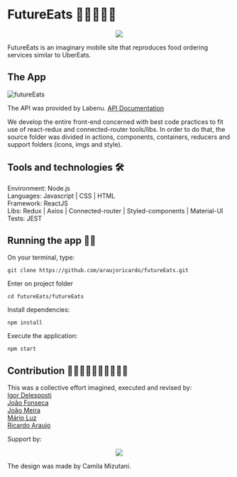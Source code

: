 # FutureEats 🍕🌮🍟🍔😋

<p align="center">
<img src="https://user-images.githubusercontent.com/60905493/90396171-1dd7e780-e06c-11ea-8e49-af79f0cbf436.png" />
</p>


FutureEats is an imaginary mobile site that reproduces food ordering services similar to UberEats.


## The App
![futureEats](https://user-images.githubusercontent.com/60905493/90396399-8757f600-e06c-11ea-823c-a005753dc1d7.gif)

The API was provided by Labenu.
[API Documentation](https://documenter.getpostman.com/view/7549981/SWTEdGtT?version=latest#70663d39-aa77-4995-91c5-673eae312916)

We develop the entire front-end concerned with best code practices to fit use of react-redux and connected-router tools/libs. In order to do that, the source folder was divided in actions, components, containers, reducers and support folders (icons, imgs and style).

## Tools and technologies 🛠

Environment: Node.js</br>
Languages: Javascript | CSS | HTML</br>
Framework: ReactJS</br>
Libs: Redux | Axios | Connected-router | Styled-components | Material-UI</br>
Tests: JEST</br>

## Running the app 🏃‍♂️

On your terminal, type:
```
git clone https://github.com/araujoricardo/futureEats.git
```

Enter on project folder
```
cd futureEats/futureEats
```

Install dependencies:
```
npm install
```

Execute the application:
```
npm start
```

## Contribution 🧙‍♂️🦹‍♀️🧛‍♀️🧜‍♂️🧟‍♀️

This was a collective effort imagined, executed and revised by:</br>
[Igor Delesposti](https://github.com/igordelesposti)</br>
[João Fonseca](https://github.com/joaopf4)</br>
[João Meira](https://github.com/Meira-JH)</br>
[Mário Luz](https://github.com/Mario-Luz)</br>
[Ricardo Araujo](https://github.com/araujoricardo)</br>

Support by: 
<p align="center">
<img src="https://uploads-ssl.webflow.com/5e790d30d198385b09366d8f/5eb17dfd4a07be86d2b8951e_Labenu_principal_slogan.png"/>
</p>
The design was made by Camila Mizutani.


